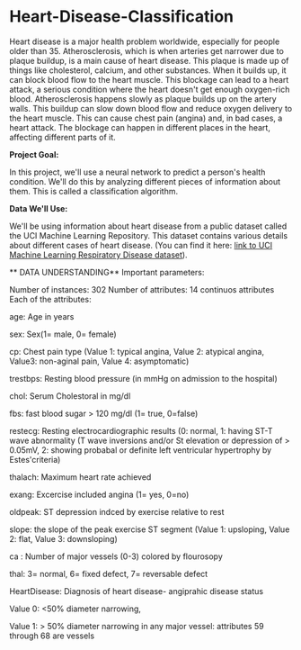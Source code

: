# Heart-Disease-Classification
Heart disease is a major health problem worldwide, especially for people older than 35. 
Atherosclerosis, which is when arteries get narrower due to plaque buildup, is a main cause of heart disease. This plaque is made up of things like cholesterol, calcium, and other substances. 
When it builds up, it can block blood flow to the heart muscle. This blockage can lead to a heart attack, a serious condition where the heart doesn't get enough oxygen-rich blood.
Atherosclerosis happens slowly as plaque builds up on the artery walls. This buildup can slow down blood flow and reduce oxygen delivery to the heart muscle. 
This can cause chest pain (angina) and, in bad cases, a heart attack. The blockage can happen in different places in the heart, affecting different parts of it.


**Project Goal:**

In this project, we'll use a neural network to predict a person's health condition. We'll do this by analyzing different pieces of information about them. This is called a classification algorithm.


**Data We'll Use:**

We'll be using information about heart disease from a public dataset called the UCI Machine Learning Repository.  This dataset contains various details about different cases of heart disease.
 (You can find it here: [link to UCI Machine Learning Respiratory Disease dataset](https://archive.ics.uci.edu/dataset/45/heart+disease)).

** DATA UNDERSTANDING**
Important parameters:

Number of instances: 302
Number of attributes: 14 continuos attributes
Each of the attributes:

age: Age in years

sex: Sex(1= male, 0= female)

cp: Chest pain type (Value 1: typical angina, Value 2: atypical angina, Value3: non-aginal pain, Value 4: asymptomatic)

trestbps: Resting blood pressure (in mmHg on admission to the hospital)

chol: Serum Cholestoral in mg/dl

fbs: fast blood sugar > 120 mg/dl (1= true, 0=false)

restecg: Resting electrocardiographic results (0: normal, 1: having ST-T wave abnormality (T wave inversions and/or St elevation or depression of > 0.05mV, 2: showing probabal or definite left ventricular hypertrophy by Estes'criteria)

thalach: Maximum heart rate achieved

exang: Excercise included angina (1= yes, 0=no)

oldpeak: ST depression indced by exercise relative to rest

slope: the slope of the peak exercise ST segment (Value 1: upsloping, Value 2: flat, Value 3: downsloping)

ca : Number of major vessels (0-3) colored by flourosopy

thal: 3= normal, 6= fixed defect, 7= reversable defect

HeartDisease: Diagnosis of heart disease- angiprahic disease status

Value 0: <50% diameter narrowing,

Value 1: > 50% diameter narrowing
in any major vessel: attributes 59 through 68 are vessels








